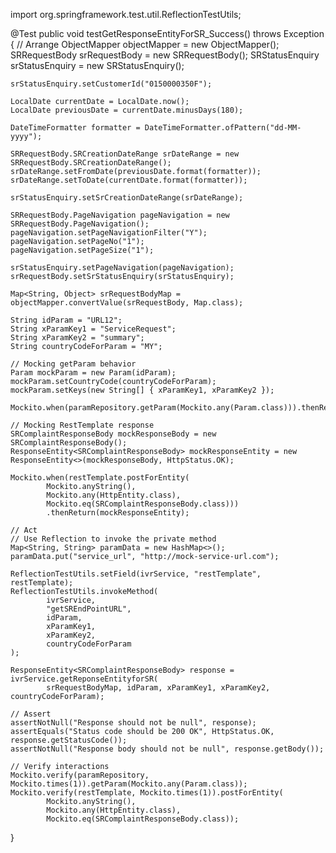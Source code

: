 import org.springframework.test.util.ReflectionTestUtils;

@Test
public void testGetResponseEntityForSR_Success() throws Exception {
    // Arrange
    ObjectMapper objectMapper = new ObjectMapper();
    SRRequestBody srRequestBody = new SRRequestBody();
    SRStatusEnquiry srStatusEnquiry = new SRStatusEnquiry();

    srStatusEnquiry.setCustomerId("0150000350F");

    LocalDate currentDate = LocalDate.now();
    LocalDate previousDate = currentDate.minusDays(180);

    DateTimeFormatter formatter = DateTimeFormatter.ofPattern("dd-MM-yyyy");

    SRRequestBody.SRCreationDateRange srDateRange = new SRRequestBody.SRCreationDateRange();
    srDateRange.setFromDate(previousDate.format(formatter));
    srDateRange.setToDate(currentDate.format(formatter));

    srStatusEnquiry.setSrCreationDateRange(srDateRange);

    SRRequestBody.PageNavigation pageNavigation = new SRRequestBody.PageNavigation();
    pageNavigation.setPageNavigationFilter("Y");
    pageNavigation.setPageNo("1");
    pageNavigation.setPageSize("1");

    srStatusEnquiry.setPageNavigation(pageNavigation);
    srRequestBody.setSrStatusEnquiry(srStatusEnquiry);

    Map<String, Object> srRequestBodyMap = objectMapper.convertValue(srRequestBody, Map.class);

    String idParam = "URL12";
    String xParamKey1 = "ServiceRequest";
    String xParamKey2 = "summary";
    String countryCodeForParam = "MY";

    // Mocking getParam behavior
    Param mockParam = new Param(idParam);
    mockParam.setCountryCode(countryCodeForParam);
    mockParam.setKeys(new String[] { xParamKey1, xParamKey2 });

    Mockito.when(paramRepository.getParam(Mockito.any(Param.class))).thenReturn(mockParam);

    // Mocking RestTemplate response
    SRComplaintResponseBody mockResponseBody = new SRComplaintResponseBody();
    ResponseEntity<SRComplaintResponseBody> mockResponseEntity = new ResponseEntity<>(mockResponseBody, HttpStatus.OK);

    Mockito.when(restTemplate.postForEntity(
            Mockito.anyString(),
            Mockito.any(HttpEntity.class),
            Mockito.eq(SRComplaintResponseBody.class)))
            .thenReturn(mockResponseEntity);

    // Act
    // Use Reflection to invoke the private method
    Map<String, String> paramData = new HashMap<>();
    paramData.put("service_url", "http://mock-service-url.com");

    ReflectionTestUtils.setField(ivrService, "restTemplate", restTemplate);
    ReflectionTestUtils.invokeMethod(
            ivrService,
            "getSREndPointURL",
            idParam,
            xParamKey1,
            xParamKey2,
            countryCodeForParam
    );

    ResponseEntity<SRComplaintResponseBody> response = ivrService.getReponseEntityforSR(
            srRequestBodyMap, idParam, xParamKey1, xParamKey2, countryCodeForParam);

    // Assert
    assertNotNull("Response should not be null", response);
    assertEquals("Status code should be 200 OK", HttpStatus.OK, response.getStatusCode());
    assertNotNull("Response body should not be null", response.getBody());

    // Verify interactions
    Mockito.verify(paramRepository, Mockito.times(1)).getParam(Mockito.any(Param.class));
    Mockito.verify(restTemplate, Mockito.times(1)).postForEntity(
            Mockito.anyString(),
            Mockito.any(HttpEntity.class),
            Mockito.eq(SRComplaintResponseBody.class));
}
